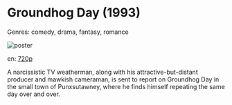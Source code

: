 # Groundhog Day (1993)

Genres: comedy, drama, fantasy, romance

![poster](http://image.tmdb.org/t/p/w500/vXjVd0Vu0MXRZnga7wEnHIIhO5B.jpg)

en:
  [720p](magnet:?xt=urn:btih:0D252349FFDC20167DBE29DEDBC1DF98B0489C97&tr=udp://glotorrents.pw:6969/announce&tr=udp://tracker.opentrackr.org:1337/announce&tr=udp://torrent.gresille.org:80/announce&tr=udp://tracker.openbittorrent.com:80&tr=udp://tracker.coppersurfer.tk:6969&tr=udp://tracker.leechers-paradise.org:6969&tr=udp://p4p.arenabg.ch:1337&tr=udp://tracker.internetwarriors.net:1337)
  


A narcissistic TV weatherman, along with his attractive-but-distant producer and mawkish cameraman, is sent to report on Groundhog Day in the small town of Punxsutawney, where he finds himself repeating the same day over and over.